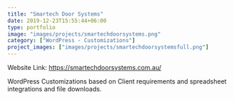 ```yaml
---
title: "Smartech Door Systems"
date: 2019-12-23T15:55:44+06:00
type: portfolio
image: "images/projects/smartechdoorsystems.png"
category: ["WordPress - Customizations"]
project_images: ["images/projects/smartechdoorsystemsfull.png"]
---
```



Website Link: https://smartechdoorsystems.com.au/

WordPress Customizations based on Client requirements and spreadsheet integrations and file downloads.